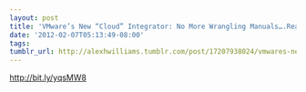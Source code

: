```yaml
---
layout: post
title: 'VMware’s New “Cloud” Integrator: No More Wrangling Manuals….Really?'
date: '2012-02-07T05:13:49-08:00'
tags: 
tumblr_url: http://alexhwilliams.tumblr.com/post/17207938024/vmwares-new-cloud-integrator-no-more-wrangling
---
```

<p><a href="http://bit.ly/yqsMW8">http://bit.ly/yqsMW8</a></p>
